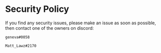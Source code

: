 # Security Policy

If you find any security issues, please make an issue as soon as possible, then contact one of the owners on discord:

```geneva#0058```

```Matt_Lawz#2170```
